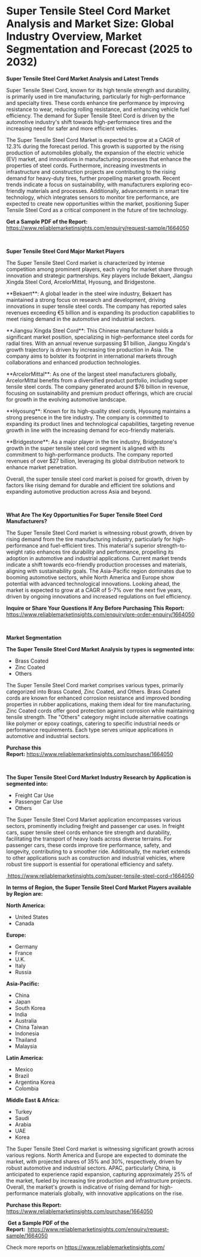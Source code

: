 <p><h1>Super Tensile Steel Cord Market Analysis and Market Size: Global Industry Overview, Market Segmentation and Forecast (2025 to 2032)</h1></p><p><strong>Super Tensile Steel Cord Market Analysis and Latest Trends</strong></p>
<p><p>Super Tensile Steel Cord, known for its high tensile strength and durability, is primarily used in tire manufacturing, particularly for high-performance and specialty tires. These cords enhance tire performance by improving resistance to wear, reducing rolling resistance, and enhancing vehicle fuel efficiency. The demand for Super Tensile Steel Cord is driven by the automotive industry's shift towards high-performance tires and the increasing need for safer and more efficient vehicles.</p><p>The Super Tensile Steel Cord Market is expected to grow at a CAGR of 12.3% during the forecast period. This growth is supported by the rising production of automobiles globally, the expansion of the electric vehicle (EV) market, and innovations in manufacturing processes that enhance the properties of steel cords. Furthermore, increasing investments in infrastructure and construction projects are contributing to the rising demand for heavy-duty tires, further propelling market growth. Recent trends indicate a focus on sustainability, with manufacturers exploring eco-friendly materials and processes. Additionally, advancements in smart tire technology, which integrates sensors to monitor tire performance, are expected to create new opportunities within the market, positioning Super Tensile Steel Cord as a critical component in the future of tire technology.</p></p>
<p><strong>Get a Sample PDF of the Report:&nbsp;</strong> <a href="https://www.reliablemarketinsights.com/enquiry/request-sample/1664050?utm_campaign=2112&utm_medium=2&utm_source=Github&utm_content=ia&utm_term=23032025&utm_id=super-tensile-steel-cord">https://www.reliablemarketinsights.com/enquiry/request-sample/1664050</a></p>
<p>&nbsp;</p>
<p><strong>Super Tensile Steel Cord Major Market Players</strong></p>
<p><p>The Super Tensile Steel Cord market is characterized by intense competition among prominent players, each vying for market share through innovation and strategic partnerships. Key players include Bekaert, Jiangsu Xingda Steel Cord, ArcelorMittal, Hyosung, and Bridgestone.</p><p>**Bekaert**: A global leader in the steel wire industry, Bekaert has maintained a strong focus on research and development, driving innovations in super tensile steel cords. The company has reported sales revenues exceeding €5 billion and is expanding its production capabilities to meet rising demand in the automotive and industrial sectors.</p><p>**Jiangsu Xingda Steel Cord**: This Chinese manufacturer holds a significant market position, specializing in high-performance steel cords for radial tires. With an annual revenue surpassing $1 billion, Jiangsu Xingda's growth trajectory is driven by increasing tire production in Asia. The company aims to bolster its footprint in international markets through collaborations and enhanced production technologies.</p><p>**ArcelorMittal**: As one of the largest steel manufacturers globally, ArcelorMittal benefits from a diversified product portfolio, including super tensile steel cords. The company generated around $76 billion in revenue, focusing on sustainability and premium product offerings, which are crucial for growth in the evolving automotive landscape.</p><p>**Hyosung**: Known for its high-quality steel cords, Hyosung maintains a strong presence in the tire industry. The company is committed to expanding its product lines and technological capabilities, targeting revenue growth in line with the increasing demand for eco-friendly materials.</p><p>**Bridgestone**: As a major player in the tire industry, Bridgestone's growth in the super tensile steel cord segment is aligned with its commitment to high-performance products. The company reported revenues of over $27 billion, leveraging its global distribution network to enhance market penetration.</p><p>Overall, the super tensile steel cord market is poised for growth, driven by factors like rising demand for durable and efficient tire solutions and expanding automotive production across Asia and beyond.</p></p>
<p>&nbsp;</p>
<p><strong>What Are The Key Opportunities For Super Tensile Steel Cord Manufacturers?</strong></p>
<p><p>The Super Tensile Steel Cord market is witnessing robust growth, driven by rising demand from the tire manufacturing industry, particularly for high-performance and fuel-efficient tires. This material's superior strength-to-weight ratio enhances tire durability and performance, propelling its adoption in automotive and industrial applications. Current market trends indicate a shift towards eco-friendly production processes and materials, aligning with sustainability goals. The Asia-Pacific region dominates due to booming automotive sectors, while North America and Europe show potential with advanced technological innovations. Looking ahead, the market is expected to grow at a CAGR of 5-7% over the next five years, driven by ongoing innovations and increased regulations on fuel efficiency.</p></p>
<p><strong>Inquire or Share Your Questions If Any Before Purchasing This Report:</strong> <a href="https://www.reliablemarketinsights.com/enquiry/pre-order-enquiry/1664050?utm_campaign=2112&utm_medium=2&utm_source=Github&utm_content=ia&utm_term=23032025&utm_id=super-tensile-steel-cord">https://www.reliablemarketinsights.com/enquiry/pre-order-enquiry/1664050</a></p>
<p>&nbsp;</p>
<p><strong>Market Segmentation</strong></p>
<p><strong>The Super Tensile Steel Cord Market Analysis by types is segmented into:</strong></p>
<p><ul><li>Brass Coated</li><li>Zinc Coated</li><li>Others</li></ul></p>
<p><p>The Super Tensile Steel Cord market comprises various types, primarily categorized into Brass Coated, Zinc Coated, and Others. Brass Coated cords are known for enhanced corrosion resistance and improved bonding properties in rubber applications, making them ideal for tire manufacturing. Zinc Coated cords offer good protection against corrosion while maintaining tensile strength. The "Others" category might include alternative coatings like polymer or epoxy coatings, catering to specific industrial needs or performance requirements. Each type serves unique applications in automotive and industrial sectors.</p></p>
<p><strong>Purchase this Report:&nbsp;</strong><a href="https://www.reliablemarketinsights.com/purchase/1664050?utm_campaign=2112&utm_medium=2&utm_source=Github&utm_content=ia&utm_term=23032025&utm_id=super-tensile-steel-cord">https://www.reliablemarketinsights.com/purchase/1664050</a></p>
<p>&nbsp;</p>
<p><strong>The Super Tensile Steel Cord Market Industry Research by Application is segmented into:</strong></p>
<p><ul><li>Freight Car Use</li><li>Passenger Car Use</li><li>Others</li></ul></p>
<p><p>The Super Tensile Steel Cord Market application encompasses various sectors, prominently including freight and passenger car uses. In freight cars, super tensile steel cords enhance tire strength and durability, facilitating the transport of heavy loads across diverse terrains. For passenger cars, these cords improve tire performance, safety, and longevity, contributing to a smoother ride. Additionally, the market extends to other applications such as construction and industrial vehicles, where robust tire support is essential for operational efficiency and safety.</p></p>
<p><a href="https://www.reliablemarketinsights.com/super-tensile-steel-cord-r1664050?utm_campaign=2112&utm_medium=2&utm_source=Github&utm_content=ia&utm_term=23032025&utm_id=super-tensile-steel-cord">&nbsp;https://www.reliablemarketinsights.com/super-tensile-steel-cord-r1664050</a></p>
<p><strong>In terms of Region, the Super Tensile Steel Cord Market Players available by Region are:</strong></p>
<p>
    <p> <strong> North America: </strong>
        <ul>
            <li>United States</li>
            <li>Canada</li>
        </ul>
        </p> 
    <p> <strong> Europe: </strong>
        <ul>
            <li>Germany</li>
            <li>France</li>
            <li>U.K.</li>
            <li>Italy</li>
            <li>Russia</li>
        </ul>
        </p> 
    <p> <strong> Asia-Pacific: </strong>
        <ul>
            <li>China</li>
            <li>Japan</li>
            <li>South Korea</li>
            <li>India</li>
            <li>Australia</li>
            <li>China Taiwan</li>
            <li>Indonesia</li>
            <li>Thailand</li>
            <li>Malaysia</li>
        </ul>
        </p> 
    <p> <strong> Latin America: </strong>
        <ul>
            <li>Mexico</li>
            <li>Brazil</li>
            <li>Argentina Korea</li>
            <li>Colombia</li>
        </ul>
        </p> 
    <p> <strong> Middle East & Africa: </strong>
        <ul>
            <li>Turkey</li>
            <li>Saudi</li>
            <li>Arabia</li>
            <li>UAE</li>
            <li>Korea</li>
        </ul>
    </p>
    </p>
<p><p>The Super Tensile Steel Cord market is witnessing significant growth across various regions. North America and Europe are expected to dominate the market, with projected shares of 35% and 30%, respectively, driven by robust automotive and industrial sectors. APAC, particularly China, is anticipated to experience rapid expansion, capturing approximately 25% of the market, fueled by increasing tire production and infrastructure projects. Overall, the market's growth is indicative of rising demand for high-performance materials globally, with innovative applications on the rise.</p></p>
<p><strong>Purchase this Report: </strong><a href="https://www.reliablemarketinsights.com/purchase/1664050?utm_campaign=2112&utm_medium=2&utm_source=Github&utm_content=ia&utm_term=23032025&utm_id=super-tensile-steel-cord">https://www.reliablemarketinsights.com/purchase/1664050</a></p>
<p>&nbsp;<strong>Get a Sample PDF of the Report:&nbsp;&nbsp;</strong><a href="https://www.reliablemarketinsights.com/enquiry/request-sample/1664050?utm_campaign=2112&utm_medium=2&utm_source=Github&utm_content=ia&utm_term=23032025&utm_id=super-tensile-steel-cord">https://www.reliablemarketinsights.com/enquiry/request-sample/1664050</a></p>
<p><strong></strong></p>
<p>Check more reports on <a href="https://www.reliablemarketinsights.com/?utm_campaign=2112&utm_medium=2&utm_source=Github&utm_content=ia&utm_term=23032025&utm_id=super-tensile-steel-cord">https://www.reliablemarketinsights.com/</a></p>
